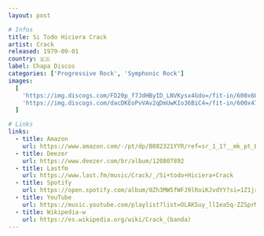 ```yaml
---
layout: post

# Infos
title: Si Todo Hiciera Crack
artist: Crack
released: 1979-09-01
country: 🇪🇸
label: Chapa Discos
categories: ['Progressive Rock', 'Symphonic Rock']
images:
  [
    'https://img.discogs.com/FD20p_f7JdHByID_LNVKysx4Gdo=/fit-in/600x600/filters:strip_icc():format(jpeg):mode_rgb():quality(90)/discogs-images/R-7746391-1560159799-9602.jpeg.jpg',
    'https://img.discogs.com/dacDKEoPvVAv2qDmUwKIo36BiC4=/fit-in/600x471/filters:strip_icc():format(jpeg):mode_rgb():quality(90)/discogs-images/R-8475979-1462377108-8805.jpeg.jpg',
  ]

# Links
links:
  - title: Amazon
    url: https://www.amazon.com/-/pt/dp/B082321YYR/ref=sr_1_1?__mk_pt_BR=%C3%85M%C3%85%C5%BD%C3%95%C3%91&dchild=1&keywords=si+todo+hiciera+crack&qid=1614901199&sr=8-1
  - title: Deezer
    url: https://www.deezer.com/br/album/120807892
  - title: Lastfm
    url: https://www.last.fm/music/Crack/_/Si+todo+Hiciera+Crack
  - title: Spotify
    url: https://open.spotify.com/album/0Zh3MW5fWFJ9lRoiKJvdYY?si=1Z1jrBXVTKK6vZwflUusgQ
  - title: YouTube
    url: https://music.youtube.com/playlist?list=OLAK5uy_llIea5q-ZZSprMWIgWIlD-VhQ4QKsVZ1I
  - title: Wikipedia-w
    url: https://es.wikipedia.org/wiki/Crack_(banda)
---
```

